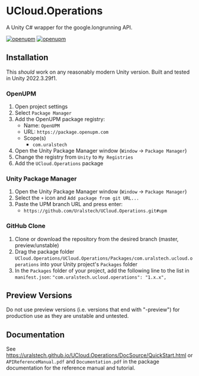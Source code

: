 # UCloud.Operations

A Unity C# wrapper for the google.longrunning API.

[![openupm](https://img.shields.io/npm/v/com.uralstech.ucloud.operations?label=openupm&registry_uri=https://package.openupm.com)](https://openupm.com/packages/com.uralstech.ucloud.operations/)
[![openupm](https://img.shields.io/badge/dynamic/json?color=brightgreen&label=downloads&query=%24.downloads&suffix=%2Fmonth&url=https%3A%2F%2Fpackage.openupm.com%2Fdownloads%2Fpoint%2Flast-month%2Fcom.uralstech.ucloud.operations)](https://openupm.com/packages/com.uralstech.ucloud.operations/)

## Installation

This *should* work on any reasonably modern Unity version. Built and tested in Unity 2022.3.29f1.

### OpenUPM

1. Open project settings
2. Select `Package Manager`
3. Add the OpenUPM package registry:
    - Name: `OpenUPM`
    - URL: `https://package.openupm.com`
    - Scope(s)
        - `com.uralstech`
4. Open the Unity Package Manager window (`Window` -> `Package Manager`)
5. Change the registry from `Unity` to `My Registries`
6. Add the `UCloud.Operations` package

### Unity Package Manager

1. Open the Unity Package Manager window (`Window` -> `Package Manager`)
2. Select the `+` icon and `Add package from git URL...`
3. Paste the UPM branch URL and press enter:
    - `https://github.com/Uralstech/UCloud.Operations.git#upm`

### GitHub Clone

1. Clone or download the repository from the desired branch (master, preview/unstable)
2. Drag the package folder `UCloud.Operations/UCloud.Operations/Packages/com.uralstech.ucloud.operations` into your Unity project's `Packages` folder
3. In the `Packages` folder of your project, add the following line to the list in `manifest.json`:
    `"com.uralstech.ucloud.operations": "1.x.x",`

## Preview Versions

Do not use preview versions (i.e. versions that end with "-preview") for production use as they are unstable and untested.

## Documentation

See <https://uralstech.github.io/UCloud.Operations/DocSource/QuickStart.html> or `APIReferenceManual.pdf` and `Documentation.pdf` in the package documentation for the reference manual and tutorial.
